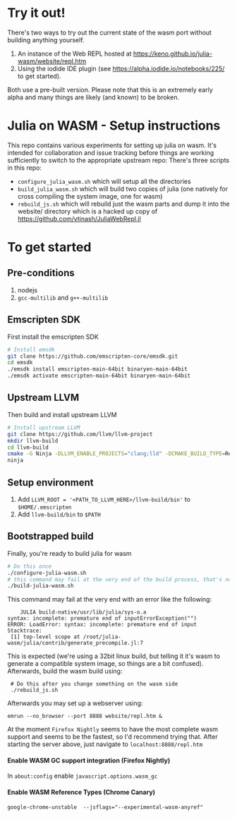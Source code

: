 # Try it out!

There's two ways to try out the current state of the wasm port without building anything yourself.
1. An instance of the Web REPL hosted at https://keno.github.io/julia-wasm/website/repl.htm
2. Using the iodide IDE plugin (see https://alpha.iodide.io/notebooks/225/ to get started).

Both use a pre-built version. Please note that this is an extremely early alpha and many things are likely
(and known) to be broken.

# Julia on WASM - Setup instructions

This repo contains various experiments for setting up julia on wasm.
It's intended for collaboration and issue tracking before things are
working sufficiently to switch to the appropriate upstream repo:
There's three scripts in this repo:
  - `configure_julia_wasm.sh` which will setup all the directories
  - `build_julia_wasm.sh` which will build two copies of julia
    (one natively for cross compiling the system image, one for wasm)
  - `rebuild_js.sh` which will rebuild just the wasm parts and dump it into the website/
    directory which is a hacked up copy of https://github.com/vtjnash/JuliaWebRepl.jl

# To get started

## Pre-conditions

1. nodejs
2. `gcc-multilib` and `g++-multilib`

## Emscripten SDK 

First install the emscripten SDK
```sh
# Install emsdk
git clone https://github.com/emscripten-core/emsdk.git
cd emsdk
./emsdk install emscripten-main-64bit binaryen-main-64bit
./emsdk activate emscripten-main-64bit binaryen-main-64bit
```

## Upstream LLVM

Then build and install upstream LLVM
```sh
# Install upstream LLVM
git clone https://github.com/llvm/llvm-project
mkdir llvm-build
cd llvm-build
cmake -G Ninja -DLLVM_ENABLE_PROJECTS="clang;lld" -DCMAKE_BUILD_TYPE=Release ../llvm-project/llvm
ninja
```

## Setup environment

1. Add `LLVM_ROOT = '<PATH_TO_LLVM_HERE>/llvm-build/bin'` to `$HOME/.emscripten`
2. Add `llvm-build/bin` to `$PATH`

## Bootstrapped build

Finally, you're ready to build julia for wasm
```sh
# Do this once
./configure-julia-wasm.sh
# this command may fail at the very end of the build process, that's normal
./build-julia-wasm.sh
```

This command may fail at the very end with an error like the following:
```
    JULIA build-native/usr/lib/julia/sys-o.a
syntax: incomplete: premature end of inputErrorException("")
ERROR: LoadError: syntax: incomplete: premature end of input
Stacktrace:
 [1] top-level scope at /root/julia-wasm/julia/contrib/generate_precompile.jl:7
```
This is expected (we're using a 32bit linux build, but telling it it's wasm to generate a compatible system image, so things are a bit confused). Afterwards, build the wasm build using: 
```
 # Do this after you change something on the wasm side
 ./rebuild_js.sh
```
Afterwards you may set up a webserver using:
```
emrun --no_browser --port 8888 website/repl.htm &
```
At the moment `Firefox Nightly` seems to have the most complete
wasm support and seems to be the fastest, so I'd recommend trying that.
After starting the server above, just navigate to `localhost:8888/repl.htm`

#### Enable WASM GC support integration (Firefox Nightly)

In `about:config` enable `javascript.options.wasm_gc`

#### Enable WASM Reference Types (Chrome Canary)

```
google-chrome-unstable  --jsflags="--experimental-wasm-anyref"
```

